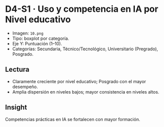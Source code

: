 # D4-S1 · Uso y competencia en IA por Nivel educativo

- Imagen: `10.png`
- Tipo: boxplot por categoría.
- Eje Y: Puntuación (1–10).
- Categorías: Secundaria, Técnico/Tecnológico, Universitario (Pregrado), Posgrado.

## Lectura
- Claramente creciente por nivel educativo; Posgrado con el mayor desempeño.
- Amplia dispersión en niveles bajos; mayor consistencia en niveles altos.

## Insight
Competencias prácticas en IA se fortalecen con mayor formación.

